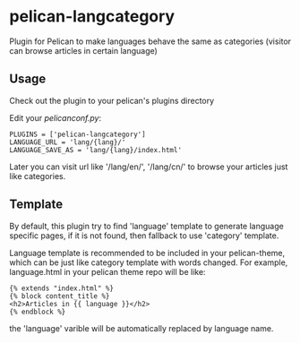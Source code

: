pelican-langcategory
====================

Plugin for Pelican to make languages behave the same as categories (visitor can browse articles in certain language)


## Usage

Check out the plugin to your pelican's plugins directory 

Edit your *pelicanconf.py*: 

    PLUGINS = ['pelican-langcategory']
    LANGUAGE_URL = 'lang/{lang}/'
    LANGUAGE_SAVE_AS = 'lang/{lang}/index.html'
    
Later you can visit url like '/lang/en/', '/lang/cn/' to browse your articles just like categories.

## Template

By default, this plugin try to find 'language' template to generate language specific pages, if it is not found, then fallback to use 'category' template.

Language template is recommended to be included in your pelican-theme, which can be just like category template with words changed. For example, language.html in your pelican theme repo will be like:

    {% extends "index.html" %}
    {% block content_title %}
    <h2>Articles in {{ language }}</h2>
    {% endblock %}

the 'language' varible will be automatically replaced by language name.
